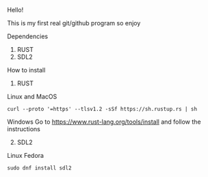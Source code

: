 Hello!

This is my first real git/github program so enjoy

Dependencies

1. RUST
2. SDL2

How to install

1. RUST

Linux and MacOS
```
curl --proto '=https' --tlsv1.2 -sSf https://sh.rustup.rs | sh
```

Windows
Go to https://www.rust-lang.org/tools/install and follow the instructions

2. SDL2

Linux Fedora
```
sudo dnf install sdl2
```
